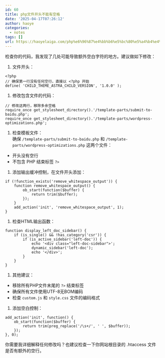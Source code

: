 ```yaml
---
id: 60
title: php文件开头不能有空格
date: '2025-04-17T07:26:12'
author: haoye
categories:
  - notes
tags: []
url: https://haoyelaiga.com/php%e6%96%87%e4%bb%b6%e5%bc%80%e5%a4%b4%e4%b8%8d%e8%83%bd%e6%9c%89%e7%a9%ba%e6%a0%bc/
---
```


检查你的代码，我发现了几处可能导致额外空白字符的地方。建议做如下修改：

1. 文件开头：

```
<?php
// 确保第一行没有任何空行，直接以 <?php 开始
define( 'CHILD_THEME_ASTRA_CHILD_VERSION', '1.0.0' );
```

1. 修改包含文件的代码：

```
// 修改这两行，移除多余空格
require_once get_stylesheet_directory().'/template-parts/submit-to-baidu.php';
require_once get_stylesheet_directory().'/template-parts/wordpress-optimizations.php';
```

1. 检查模板文件：\
   确保 `/template-parts/submit-to-baidu.php` 和 `/template-parts/wordpress-optimizations.php` 这两个文件：

- 开头没有空行
- 不包含 PHP 结束标签 `?>`

1. 添加输出缓冲控制，在文件开头添加：

```
if (!function_exists('remove_whitespace_output')) {
    function remove_whitespace_output() {
        ob_start(function($buffer) {
            return trim($buffer);
        });
    }
    add_action('init', 'remove_whitespace_output', 1);
}
```

1. 检查HTML输出函数：

```
function display_left_doc_sidebar() {
    if (is_single() && !has_category('csr')) {
        if (is_active_sidebar('left-doc')) {
            echo '<div class="left-doc-sidebar">';
            dynamic_sidebar('left-doc');
            echo '</div>';
        }
    }
}
```

1. 其他建议：

- 移除所有PHP文件末尾的 `?>` 结束标签
- 确保所有文件使用UTF-8无BOM编码
- 检查 `custom.js` 和 `style.css` 文件的编码格式

1. 添加空白控制：

```
add_action('init', function() {
    ob_start(function($buffer) {
        return trim(preg_replace('/\s+/', ' ', $buffer));
    });
}, 0);
```

你需要我详细解释任何修改吗？也建议检查一下你网站根目录的 .htaccess 文件是否有额外的空行。
